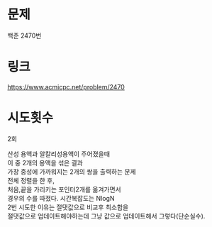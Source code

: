 # 문제
백준 2470번

# 링크
https://www.acmicpc.net/problem/2470

# 시도횟수
2회

산성 용액과 알칼리성용액이 주어졌을때  
이 중 2개의 용액을 섞은 결과  
가장 중성에 가까워지는 2개의 쌍을 출력하는 문제  
전체 정렬을 한 후,  
처음,끝을 가리키는 포인터2개를 옮겨가면서  
경우의 수를 따졌다. 시간복잡도는 NlogN  
2번 시도한 이유는 절댓값으로 비교후 최소합을  
절댓값으로 업데이트해야하는데 그냥 값으로 업데이트해서 그렇다(단순실수).